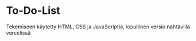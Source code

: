 # To-Do-List
Tekemiseen käytetty HTML, CSS ja JavaScriptiä, lopullinen versio nähtävillä vercelissä
